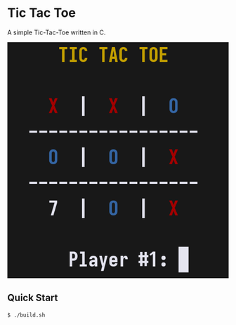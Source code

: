 # Tic Tac Toe

A simple Tic-Tac-Toe written in C.

![thumbnail](thumbnail.png)

## Quick Start

```console
$ ./build.sh
```
